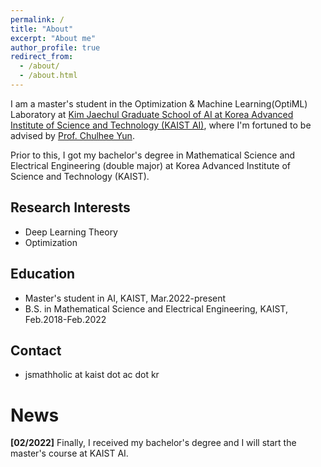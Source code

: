 ```yaml
---
permalink: /
title: "About"
excerpt: "About me"
author_profile: true
redirect_from: 
  - /about/
  - /about.html
---
```


I am a master's student in the Optimization & Machine Learning(OptiML) Laboratory at [Kim Jaechul Graduate School of AI at Korea Advanced Institute of Science and Technology (KAIST AI)](https://gsai.kaist.ac.kr), where I'm fortuned to be advised by [Prof. Chulhee Yun](https://chulheeyun.github.io/). 

Prior to this, I got my bachelor's degree in Mathematical Science and Electrical Engineering (double major) at Korea Advanced Institute of Science and Technology (KAIST).

## Research Interests
- Deep Learning Theory
- Optimization

## Education
- Master's student in AI, KAIST, Mar.2022-present
- B.S. in Mathematical Science and Electrical Engineering, KAIST, Feb.2018-Feb.2022

## Contact
- jsmathholic at kaist dot ac dot kr

# News

**[02/2022]** Finally, I received my bachelor's degree and I will start the master's course at KAIST AI.

